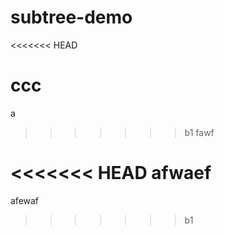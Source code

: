 # subtree-demo

<<<<<<< HEAD


ccc
=======
a
>>>>>>> b1
fawf

<<<<<<< HEAD
afwaef
=======
afewaf
>>>>>>> b1

